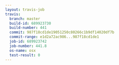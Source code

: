 ```yaml
---
layout: travis-job
travis:
  branch: master
  build-id: 689923730
  build-number: 441
  commit: 987f18cd1de19051250c80266c1b9df14020df7b
  commit-range: e1d2a72ac986...987f18cd1de1
  job-id: 689923742
  job-number: 441.8
  os-name: osx
  test-result: 0
---
```

